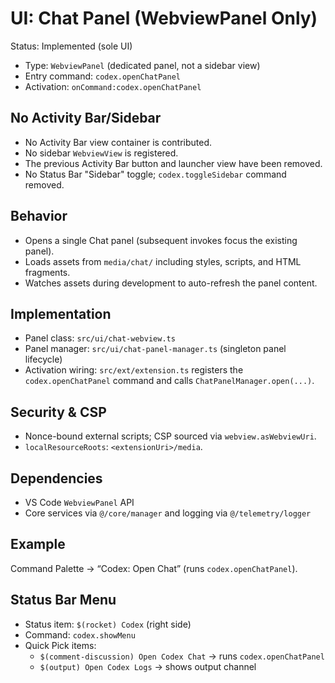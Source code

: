 # UI: Chat Panel (WebviewPanel Only)

Status: Implemented (sole UI)

- Type: `WebviewPanel` (dedicated panel, not a sidebar view)
- Entry command: `codex.openChatPanel`
- Activation: `onCommand:codex.openChatPanel`

## No Activity Bar/Sidebar

- No Activity Bar view container is contributed.
- No sidebar `WebviewView` is registered.
- The previous Activity Bar button and launcher view have been removed.
- No Status Bar "Sidebar" toggle; `codex.toggleSidebar` command removed.

## Behavior

- Opens a single Chat panel (subsequent invokes focus the existing panel).
- Loads assets from `media/chat/` including styles, scripts, and HTML fragments.
- Watches assets during development to auto-refresh the panel content.

## Implementation

- Panel class: `src/ui/chat-webview.ts`
- Panel manager: `src/ui/chat-panel-manager.ts` (singleton panel lifecycle)
- Activation wiring: `src/ext/extension.ts` registers the `codex.openChatPanel` command and calls `ChatPanelManager.open(...)`.

## Security & CSP

- Nonce-bound external scripts; CSP sourced via `webview.asWebviewUri`.
- `localResourceRoots`: `<extensionUri>/media`.

## Dependencies

- VS Code `WebviewPanel` API
- Core services via `@/core/manager` and logging via `@/telemetry/logger`

## Example

Command Palette → “Codex: Open Chat” (runs `codex.openChatPanel`).

## Status Bar Menu

- Status item: `$(rocket) Codex` (right side)
- Command: `codex.showMenu`
- Quick Pick items:
  - `$(comment-discussion) Open Codex Chat` → runs `codex.openChatPanel`
  - `$(output) Open Codex Logs` → shows output channel
